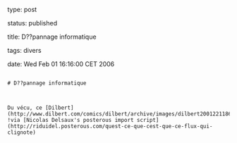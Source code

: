 type: post
status: published
title: D??pannage informatique
tags: divers
date: Wed Feb 01 16:16:00 CET 2006
~~~~~~
# D??pannage informatique

Du vécu, ce [Dilbert](http://www.dilbert.com/comics/dilbert/archive/images/dilbert20012211860201.gif) !via [Nicolas Delsaux's posterous import script](http://riduidel.posterous.com/quest-ce-que-cest-que-ce-flux-qui-clignote)